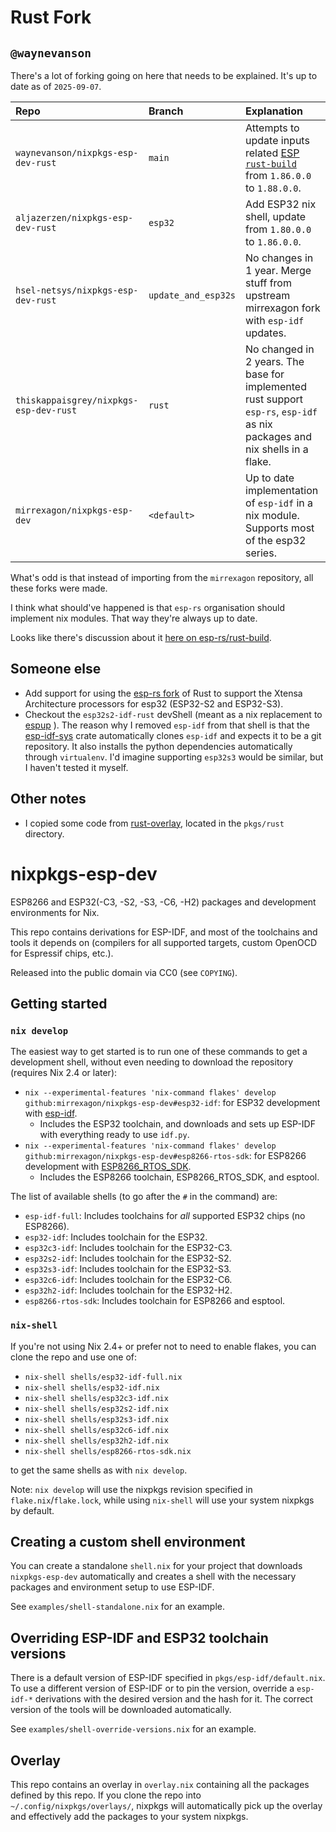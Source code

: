 # Rust Fork

## `@waynevanson`

There's a lot of forking going on here that needs to be explained.
It's up to date as of `2025-09-07`.

| Repo                                   | Branch              | Explanation                                                                                                                 |
| :------------------------------------- | :------------------ | :-------------------------------------------------------------------------------------------------------------------------- |
| `waynevanson/nixpkgs-esp-dev-rust`     | `main`              | Attempts to update inputs related [ESP `rust-build`](https://github.com/esp-rs/rust-build) from `1.86.0.0` to `1.88.0.0`.   |
| `aljazerzen/nixpkgs-esp-dev-rust`      | `esp32`             | Add ESP32 nix shell, update from `1.80.0.0` to `1.86.0.0`.                                                                  |
| `hsel-netsys/nixpkgs-esp-dev-rust`     | `update_and_esp32s` | No changes in 1 year. Merge stuff from upstream mirrexagon fork with `esp-idf` updates.                                     |
| `thiskappaisgrey/nixpkgs-esp-dev-rust` | `rust`              | No changed in 2 years. The base for implemented rust support `esp-rs`, `esp-idf` as nix packages and nix shells in a flake. |
| `mirrexagon/nixpkgs-esp-dev`           | `<default>`         | Up to date implementation of `esp-idf` in a nix module. Supports most of the esp32 series.                                  |

What's odd is that instead of importing from the `mirrexagon` repository, all these forks were made.

I think what should've happened is that `esp-rs` organisation should implement nix modules.
That way they're always up to date.

Looks like there's discussion about it [here on esp-rs/rust-build](https://github.com/esp-rs/rust-build/issues/289).

## Someone else

- Add support for using the [esp-rs fork](https://github.com/esp-rs/rust-build) of Rust to support the Xtensa Architecture processors for esp32 (ESP32-S2 and ESP32-S3).
- Checkout the `esp32s2-idf-rust` devShell (meant as a nix replacement to [espup](https://github.com/esp-rs/espup) ). The reason why I removed `esp-idf` from that shell is that the [esp-idf-sys](https://github.com/esp-rs/esp-idf-sys) crate automatically clones `esp-idf` and expects it to be a git repository. It also installs the python dependencies automatically through `virtualenv`. I'd imagine supporting `esp32s3` would be similar, but I haven't tested it myself.

## Other notes

- I copied some code from [rust-overlay](https://github.com/oxalica/rust-overlay), located in the `pkgs/rust` directory.

# nixpkgs-esp-dev

ESP8266 and ESP32(-C3, -S2, -S3, -C6, -H2) packages and development environments for Nix.

This repo contains derivations for ESP-IDF, and most of the toolchains and tools it depends on (compilers for all supported targets, custom OpenOCD for Espressif chips, etc.).

Released into the public domain via CC0 (see `COPYING`).

## Getting started

### `nix develop`

The easiest way to get started is to run one of these commands to get a development shell, without even needing to download the repository (requires Nix 2.4 or later):

- `nix --experimental-features 'nix-command flakes' develop github:mirrexagon/nixpkgs-esp-dev#esp32-idf`: for ESP32 development with [esp-idf](https://github.com/espressif/esp-idf).
  - Includes the ESP32 toolchain, and downloads and sets up ESP-IDF with everything ready to use `idf.py`.
- `nix --experimental-features 'nix-command flakes' develop github:mirrexagon/nixpkgs-esp-dev#esp8266-rtos-sdk`: for ESP8266 development with [ESP8266_RTOS_SDK](https://github.com/espressif/ESP8266_RTOS_SDK).
  - Includes the ESP8266 toolchain, ESP8266_RTOS_SDK, and esptool.

The list of available shells (to go after the `#` in the command) are:

- `esp-idf-full`: Includes toolchains for _all_ supported ESP32 chips (no ESP8266).
- `esp32-idf`: Includes toolchain for the ESP32.
- `esp32c3-idf`: Includes toolchain for the ESP32-C3.
- `esp32s2-idf`: Includes toolchain for the ESP32-S2.
- `esp32s3-idf`: Includes toolchain for the ESP32-S3.
- `esp32c6-idf`: Includes toolchain for the ESP32-C6.
- `esp32h2-idf`: Includes toolchain for the ESP32-H2.
- `esp8266-rtos-sdk`: Includes toolchain for ESP8266 and esptool.

### `nix-shell`

If you're not using Nix 2.4+ or prefer not to need to enable flakes, you can clone the repo and use one of:

- `nix-shell shells/esp32-idf-full.nix`
- `nix-shell shells/esp32-idf.nix`
- `nix-shell shells/esp32c3-idf.nix`
- `nix-shell shells/esp32s2-idf.nix`
- `nix-shell shells/esp32s3-idf.nix`
- `nix-shell shells/esp32c6-idf.nix`
- `nix-shell shells/esp32h2-idf.nix`
- `nix-shell shells/esp8266-rtos-sdk.nix`

to get the same shells as with `nix develop`.

Note: `nix develop` will use the nixpkgs revision specified in `flake.nix`/`flake.lock`, while using `nix-shell` will use your system nixpkgs by default.

## Creating a custom shell environment

You can create a standalone `shell.nix` for your project that downloads `nixpkgs-esp-dev` automatically and creates a shell with the necessary packages and environment setup to use ESP-IDF.

See `examples/shell-standalone.nix` for an example.

## Overriding ESP-IDF and ESP32 toolchain versions

There is a default version of ESP-IDF specified in `pkgs/esp-idf/default.nix`. To use a different version of ESP-IDF or to pin the version, override a `esp-idf-*` derivations with the desired version and the hash for it. The correct version of the tools will be downloaded automatically.

See `examples/shell-override-versions.nix` for an example.

## Overlay

This repo contains an overlay in `overlay.nix` containing all the packages defined by this repo. If you clone the repo into `~/.config/nixpkgs/overlays/`, nixpkgs will automatically pick up the overlay and effectively add the packages to your system nixpkgs.
